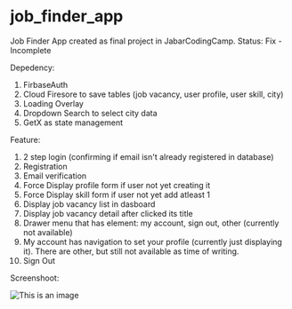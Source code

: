 # job_finder_app


Job Finder App created as final project in JabarCodingCamp.
Status: Fix - Incomplete

Depedency:
1. FirbaseAuth
2. Cloud Firesore to save tables (job vacancy, user profile, user skill, city)
3. Loading Overlay
4. Dropdown Search to select city data
5. GetX as state management

Feature:
1. 2 step login (confirming if email isn't already registered in database)
2. Registration
3. Email verification
4. Force Display profile form if user not yet creating it
5. Force Display skill form if user not yet add atleast 1
6. Display job vacancy list in dasboard
7. Display job vacancy detail after clicked its title
9. Drawer menu that has element: my account, sign out, other (currently not available)
10. My account has navigation to set your profile (currently just displaying it). There are other, but still not available as time of writing.
11. Sign Out


Screenshoot:


![This is an image](https://live.staticflickr.com/65535/52003679721_3039eae996.jpg)
